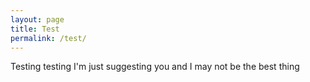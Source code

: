 ```yaml
---
layout: page
title: Test
permalink: /test/
---
```


Testing testing I'm just suggesting you and I may not be the best thing